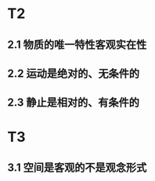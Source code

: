 # T2



## 2.1 物质的唯一特性客观实在性



## 2.2 运动是绝对的、无条件的



## 2.3 静止是相对的、有条件的



# T3



## 3.1 空间是客观的不是观念形式



